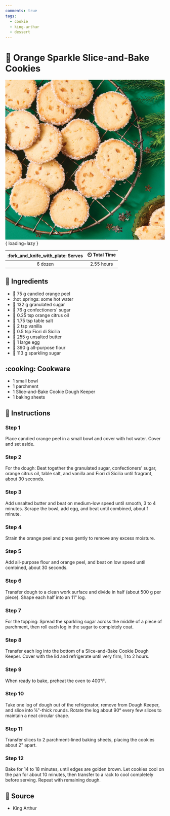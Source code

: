 ```yaml
---
comments: true
tags:
  - cookie
  - king-arthur
  - dessert
---
```

# :tangerine: Orange Sparkle Slice-and-Bake Cookies

![Orange Sparkle Slice-and-Bake Cookies][1]{ loading=lazy }

| :fork_and_knife_with_plate: Serves | :timer_clock: Total Time |
|:----------------------------------:|:-----------------------: |
| 6 dozen | 2.55 hours |

## :salt: Ingredients

- :tangerine: 75 g candied orange peel
- :hot_springs: some hot water
- :candy: 132 g granulated sugar
- :candy: 76 g confectioners' sugar
- :tangerine: 0.25 tsp orange citrus oil
- :salt: 1.75 tsp table salt
- :icecream: 2 tsp vanilla
- :hibiscus: 0.5 tsp Fiori di Sicilia
- :butter: 255 g unsalted butter
- :egg: 1 large egg
- :ear_of_rice: 390 g all-purpose flour
- :candy: 113 g sparkling sugar

## :cooking: Cookware

- 1 small bowl
- 1 parchment
- 1 Slice-and-Bake Cookie Dough Keeper
- 1 baking sheets

## :pencil: Instructions

### Step 1

Place candied orange peel in a small bowl and cover with hot water. Cover and set aside.

### Step 2

For the dough: Beat together the granulated sugar, confectioners' sugar, orange citrus oil, table salt, and vanilla and
Fiori di Sicilia until fragrant, about 30 seconds.

### Step 3

Add unsalted butter and beat on medium-low speed until smooth, 3 to 4 minutes. Scrape the bowl, add egg, and beat until
combined, about 1 minute.

### Step 4

Strain the orange peel and press gently to remove any excess moisture.

### Step 5

Add all-purpose flour and orange peel, and beat on low speed until combined, about 30 seconds.

### Step 6

Transfer dough to a clean work surface and divide in half (about 500 g per piece). Shape each half into an 11" log.

### Step 7

For the topping: Spread the sparkling sugar across the middle of a piece of parchment, then roll each log in the sugar
to completely coat.

### Step 8

Transfer each log into the bottom of a Slice-and-Bake Cookie Dough Keeper. Cover with the lid and refrigerate until very
firm, 1 to 2 hours.

### Step 9

When ready to bake, preheat the oven to 400°F.

### Step 10

Take one log of dough out of the refrigerator, remove from Dough Keeper, and slice into ¼"-thick rounds. Rotate the log
about 90° every few slices to maintain a neat circular shape.

### Step 11

Transfer slices to 2 parchment-lined baking sheets, placing the cookies about 2" apart.

### Step 12

Bake for 14 to 18 minutes, until edges are golden brown. Let cookies cool on the pan for about 10 minutes, then transfer
to a rack to cool completely before serving. Repeat with remaining dough.

## :link: Source

- King Arthur

[1]: <../assets/images/orange-sparkle-slice-and-bake-cookies.jpg>
